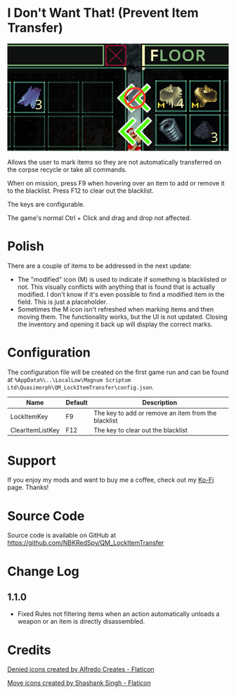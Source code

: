 # I Don't Want That!  (Prevent Item Transfer)

![thumbnail icon](media/thumbnail.png)

Allows the user to mark items so they are not automatically transferred on the corpse recycle or take all commands.

When on mission, press F9 when hovering over an item to add or remove it to the blacklist.  Press F12 to clear out the blacklist.

The keys are configurable.

The game's normal Ctrl + Click and drag and drop not affected.

# Polish

There are a couple of items to be addressed in the next update:

* The "modified" icon (M) is used to indicate if something is blacklisted or not. 
This visually conflicts with anything that is found that is actually modified.
I don't know if it's even possible to find a modified item in the field.  This is just a placeholder.
* Sometimes the M icon isn't refreshed when marking items and then moving them.  The functionality works, but the UI is not updated.  Closing the inventory and opening it back up will display the correct marks.

# Configuration

The configuration file will be created on the first game run and can be found at `%AppData%\..\LocalLow\Magnum Scriptum Ltd\Quasimorph\QM_LockItemTransfer\config.json`.

|Name|Default|Description|
|--|--|--|
|LockItemKey|F9|The key to add or remove an item from the blacklist|
|ClearItemListKey|F12|The key to clear out the blacklist|

# Support
If you enjoy my mods and want to buy me a coffee, check out my [Ko-Fi](https://ko-fi.com/nbkredspy71915) page.
Thanks!

# Source Code
Source code is available on GitHub at https://github.com/NBKRedSpy/QM_LockItemTransfer


# Change Log
## 1.1.0
* Fixed Rules not filtering items when an action automatically unloads a weapon or an item is directly disassembled.  

# Credits


[Denied icons created by Alfredo Creates - Flaticon](https://www.flaticon.com/free-icons/denied")

[Move icons created by Shashank Singh - Flaticon](https://www.flaticon.com/free-icons/move")

